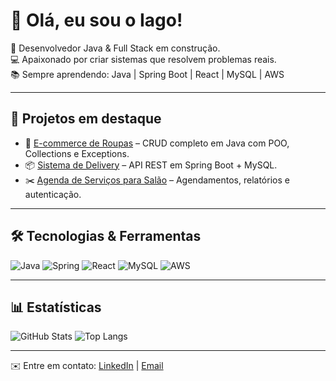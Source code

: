 # 👋 Olá, eu sou o Iago!

🚀 Desenvolvedor Java & Full Stack em construção.  
💻 Apaixonado por criar sistemas que resolvem problemas reais.  
📚 Sempre aprendendo: Java | Spring Boot | React | MySQL | AWS  

---

## 🌟 Projetos em destaque
- 🛒 [E-commerce de Roupas](link) – CRUD completo em Java com POO, Collections e Exceptions.
- 📦 [Sistema de Delivery](link) – API REST em Spring Boot + MySQL.
- ✂️ [Agenda de Serviços para Salão](link) – Agendamentos, relatórios e autenticação.

---

## 🛠️ Tecnologias & Ferramentas
![Java](https://img.shields.io/badge/Java-red?logo=java&logoColor=white)
![Spring](https://img.shields.io/badge/SpringBoot-green?logo=spring&logoColor=white)
![React](https://img.shields.io/badge/React-blue?logo=react&logoColor=white)
![MySQL](https://img.shields.io/badge/MySQL-4479A1?logo=mysql&logoColor=white)
![AWS](https://img.shields.io/badge/AWS-232F3E?logo=amazon-aws&logoColor=white)

---

## 📊 Estatísticas
![GitHub Stats](https://github-readme-stats.vercel.app/api?username=IagoZandone&show_icons=true&theme=radical)
![Top Langs](https://github-readme-stats.vercel.app/api/top-langs/?username=IagoZandone&layout=compact&theme=radical)

---

✉️ Entre em contato: [LinkedIn](www.linkedin.com/in/iagozandone) | [Email](iagozandone@gmail.com)
